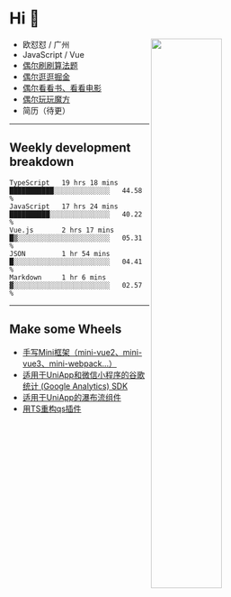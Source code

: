 # Hi 👋

[<img align="right" width="50%" src="https://github-readme-stats.vercel.app/api?username=OUDUIDUI&theme=dark&show_icons=true">](https://metrics.lecoq.io/OUDUIDUI?template=classic&#41;)


- 欧怼怼 / 广州
- JavaScript / Vue
- [偶尔刷刷算法题](https://github.com/OUDUIDUI/leet-code)
- [偶尔逛逛掘金](https://juejin.cn/user/4309700183594366)
- [偶尔看看书、看看电影](https://www.yuque.com/books/share/3ee1684b-8e19-4849-b5aa-13d1813ded6d)
- [偶尔玩玩魔方](https://cubing.com/results/person/2014OUSH01)
- 简历（待更）

---

##  Weekly development breakdown

<!--START_SECTION:waka-->
```text
TypeScript   19 hrs 18 mins  ███████████░░░░░░░░░░░░░░   44.58 % 
JavaScript   17 hrs 24 mins  ██████████░░░░░░░░░░░░░░░   40.22 % 
Vue.js       2 hrs 17 mins   █▒░░░░░░░░░░░░░░░░░░░░░░░   05.31 % 
JSON         1 hr 54 mins    █░░░░░░░░░░░░░░░░░░░░░░░░   04.41 % 
Markdown     1 hr 6 mins     ▓░░░░░░░░░░░░░░░░░░░░░░░░   02.57 % 
```
<!--END_SECTION:waka-->



---

##  Make some Wheels

- [手写Mini框架（mini-vue2、mini-vue3、mini-webpack...）](https://github.com/OUDUIDUI/mini)
- [适用于UniApp和微信小程序的谷歌统计 (Google Analytics) SDK](https://github.com/OUDUIDUI/ga-tracker)
- [适用于UniApp的瀑布流组件](https://github.com/OUDUIDUI/uniapp-waterfalls-flow)
- [用TS重构qs插件](https://github.com/OUDUIDUI/qs)


